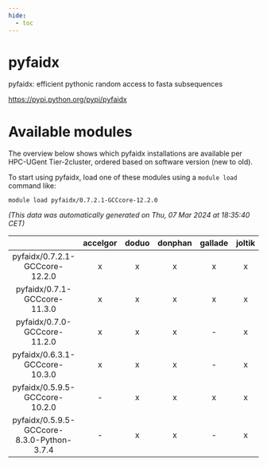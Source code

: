 ```yaml
---
hide:
  - toc
---
```


pyfaidx
=======


pyfaidx: efficient pythonic random access to fasta subsequences

https://pypi.python.org/pypi/pyfaidx
# Available modules


The overview below shows which pyfaidx installations are available per HPC-UGent Tier-2cluster, ordered based on software version (new to old).

To start using pyfaidx, load one of these modules using a `module load` command like:

```shell
module load pyfaidx/0.7.2.1-GCCcore-12.2.0
```

*(This data was automatically generated on Thu, 07 Mar 2024 at 18:35:40 CET)*  

| |accelgor|doduo|donphan|gallade|joltik|skitty|
| :---: | :---: | :---: | :---: | :---: | :---: | :---: |
|pyfaidx/0.7.2.1-GCCcore-12.2.0|x|x|x|x|x|x|
|pyfaidx/0.7.1-GCCcore-11.3.0|x|x|x|x|x|x|
|pyfaidx/0.7.0-GCCcore-11.2.0|x|x|x|-|x|x|
|pyfaidx/0.6.3.1-GCCcore-10.3.0|x|x|x|-|x|x|
|pyfaidx/0.5.9.5-GCCcore-10.2.0|-|x|x|x|x|x|
|pyfaidx/0.5.9.5-GCCcore-8.3.0-Python-3.7.4|-|x|x|-|x|x|
